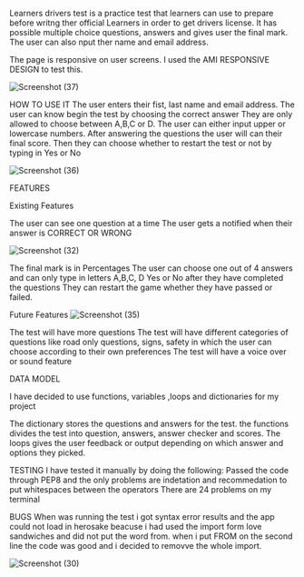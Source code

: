 Learners drivers test is a practice test that learners can use to prepare before writng ther official Learners in order to get drivers license. It has possible multiple choice questions, answers and gives user the final mark. The user can also nput ther name and email address.

The page is responsive on user screens. I used the AMI RESPONSIVE DESIGN to test this.

![Screenshot (37)](https://user-images.githubusercontent.com/109689817/200144267-9a4de7ea-bb70-441a-86da-56b8f52760bb.png)




HOW TO USE IT
The user enters their fist, last name and email address.
The user can know begin the test by choosing the correct answer
They are only allowed to choose between A,B,C or D. The user can either input upper or lowercase numbers.
After answering the questions the user will can their final score.
Then they can choose whether to restart the test or not by typing in Yes or No




![Screenshot (36)](https://user-images.githubusercontent.com/109689817/200143682-e5276605-8a8a-410f-8e5a-e4456513aa07.png)






FEATURES

Existing Features

The user can see one question at a time
The user gets a notified when their answer is CORRECT OR WRONG 




![Screenshot (32)](https://user-images.githubusercontent.com/109689817/200143588-f402bfcf-6ad7-4c54-a8f8-07edad30454c.png)





The final mark is in Percentages
The user can choose one out of 4 answers and can only type in letters A,B,C, D Yes or No after they have completed the questions
They can restart the game whether they have passed or failed.



Future Features ![Screenshot (35)](https://user-images.githubusercontent.com/109689817/200143595-17f6dd04-bc50-41b5-b8a4-273c96999b90.png)




The test will have more questions
The test will have different categories of questions like road only questions, signs, safety in which the user can choose according to their own preferences
The test will have a voice over or sound feature

DATA MODEL

I have decided to use functions, variables ,loops and dictionaries for my project

The dictionary stores the questions and answers for the test.
the functions divides the test into question, answers, answer checker and scores.
The loops gives the user feedback or output depending on which answer and options  they picked.

TESTING
I have tested it manually by doing the following:
Passed the code through PEP8 and the only problems are indetation and recommedation to put whitespaces between the operators
There are 24 problems on my terminal

BUGS
When was running the test i got syntax error results and the app could not load in herosake beacuse i had used the import form love sandwiches and did not put the word from. when i put FROM on the second line the code was good and i decided to removve the whole import.



![Screenshot (30)](https://user-images.githubusercontent.com/109689817/200143460-74f15616-6310-4f33-a4c6-55d6cb3c3435.png)

